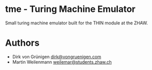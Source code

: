 # tme - Turing Machine Emulator

Small turing machine emulator built for the THIN module at the ZHAW.

# Authors

* Dirk von Grünigen <dirk@vongruenigen.com>
* Martin Weilenmann <weilemar@students.zhaw.ch>
